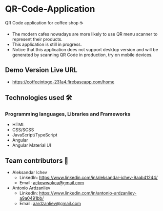 # QR-Code-Application 
QR Code application for coffee shop ☕
- The modern cafes nowadays are more likely to use QR menu scanner to represent their products.
- This application is still in progress.
- Notice that this application does not support desktop version and will be generated by scanning QR Code in production, try on mobile devices.

## Demo Version Live URL
- https://coffeeintogo-231a4.firebaseapp.com/home

## Technologies used 🛠
### Programming languages, Libraries and Frameworks
- HTML
- CSS/SCSS
- JavaScript/TypeScript
- Angular
- Angular Material UI

## Team contributors 🔐
- Aleksandar Ichev
  - LinkedIn: https://www.linkedin.com/in/aleksandar-ichev-9aab41244/
  - Email: ackowwokca@gmail.com
- Antonio Ardzanliev
  - LinkedIn: https://www.linkedin.com/in/antonio-ardzanliev-a9a0491bb/
  - Email: aardzanliev@gmail.com
